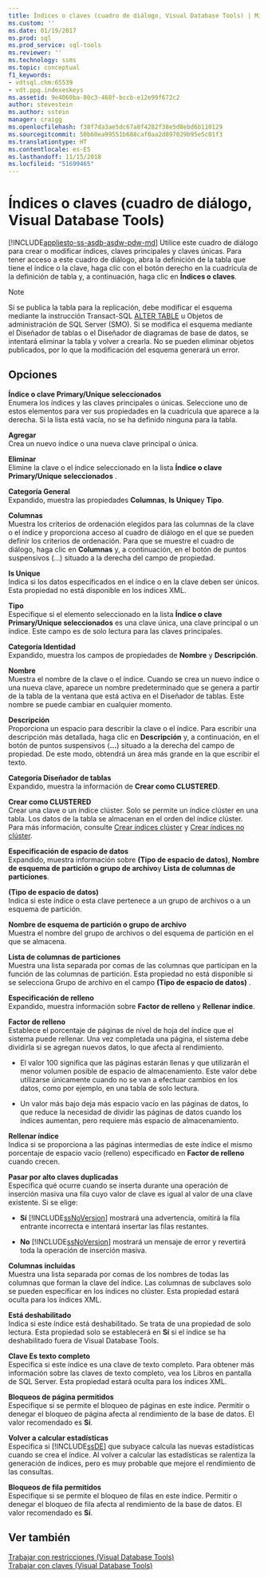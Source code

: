 ```yaml
---
title: Índices o claves (cuadro de diálogo, Visual Database Tools) | Microsoft Docs
ms.custom: ''
ms.date: 01/19/2017
ms.prod: sql
ms.prod_service: sql-tools
ms.reviewer: ''
ms.technology: ssms
ms.topic: conceptual
f1_keywords:
- vdtsql.chm:65539
- vdt.ppg.indexeskeys
ms.assetid: 9e4060ba-80c3-468f-bccb-e12e99f672c2
author: stevestein
ms.author: sstein
manager: craigg
ms.openlocfilehash: f38f7da3ae5dc67a8f4282f38e5d8ebd6b110129
ms.sourcegitcommit: 50b60ea99551b688caf0aa2d897029b95e5c01f3
ms.translationtype: HT
ms.contentlocale: es-ES
ms.lasthandoff: 11/15/2018
ms.locfileid: "51699465"
---
```

# <a name="indexes---keys-dialog-box-visual-database-tools"></a>Índices o claves (cuadro de diálogo, Visual Database Tools)
[!INCLUDE[appliesto-ss-asdb-asdw-pdw-md](../../includes/appliesto-ss-asdb-asdw-pdw-md.md)]
Utilice este cuadro de diálogo para crear o modificar índices, claves principales y claves únicas. Para tener acceso a este cuadro de diálogo, abra la definición de la tabla que tiene el índice o la clave, haga clic con el botón derecho en la cuadrícula de la definición de tabla y, a continuación, haga clic en **Índices o claves**.  
  
> [!NOTE]  
> Si se publica la tabla para la replicación, debe modificar el esquema mediante la instrucción Transact-SQL [ALTER TABLE](../../t-sql/statements/alter-table-transact-sql.md) u Objetos de administración de SQL Server (SMO). Si se modifica el esquema mediante el Diseñador de tablas o el Diseñador de diagramas de base de datos, se intentará eliminar la tabla y volver a crearla. No se pueden eliminar objetos publicados, por lo que la modificación del esquema generará un error.  
  
## <a name="options"></a>Opciones  
**Índice o clave Primary/Unique seleccionados**  
Enumera los índices y las claves principales o únicas. Seleccione uno de estos elementos para ver sus propiedades en la cuadrícula que aparece a la derecha. Si la lista está vacía, no se ha definido ninguna para la tabla.  
  
**Agregar**  
Crea un nuevo índice o una nueva clave principal o única.  
  
**Eliminar**  
Elimine la clave o el índice seleccionado en la lista **Índice o clave Primary/Unique seleccionados** .  
  
**Categoría General**  
Expandido, muestra las propiedades **Columnas**, **Is Unique**y **Tipo**.  
  
**Columnas**  
Muestra los criterios de ordenación elegidos para las columnas de la clave o el índice y proporciona acceso al cuadro de diálogo en el que se pueden definir los criterios de ordenación. Para que se muestre el cuadro de diálogo, haga clic en **Columnas** y, a continuación, en el botón de puntos suspensivos (…) situado a la derecha del campo de propiedad.  
  
**Is Unique**  
Indica si los datos especificados en el índice o en la clave deben ser únicos. Esta propiedad no está disponible en los índices XML.  
  
**Tipo**  
Especifique si el elemento seleccionado en la lista **Índice o clave Primary/Unique seleccionados** es una clave única, una clave principal o un índice. Este campo es de solo lectura para las claves principales.  
  
**Categoría Identidad**  
Expandido, muestra los campos de propiedades de **Nombre** y **Descripción**.  
  
**Nombre**  
Muestra el nombre de la clave o el índice. Cuando se crea un nuevo índice o una nueva clave, aparece un nombre predeterminado que se genera a partir de la tabla de la ventana que está activa en el Diseñador de tablas. Este nombre se puede cambiar en cualquier momento.  
  
**Descripción**  
Proporciona un espacio para describir la clave o el índice. Para escribir una descripción más detallada, haga clic en **Descripción** y, a continuación, en el botón de puntos suspensivos (**…**) situado a la derecha del campo de propiedad. De este modo, obtendrá un área más grande en la que escribir el texto.  
  
**Categoría Diseñador de tablas**  
Expandido, muestra la información de **Crear como CLUSTERED**.  
  
**Crear como CLUSTERED**  
Crear una clave o un índice clúster. Solo se permite un índice clúster en una tabla. Los datos de la tabla se almacenan en el orden del índice clúster. Para más información, consulte [Crear índices clúster](../../relational-databases/indexes/create-clustered-indexes.md) y [Crear índices no clúster](../../relational-databases/indexes/create-nonclustered-indexes.md).  
  
**Especificación de espacio de datos**  
Expandido, muestra información sobre **(Tipo de espacio de datos)**, **Nombre de esquema de partición o grupo de archivo**y **Lista de columnas de particiones**.  
  
**(Tipo de espacio de datos)**  
Indica si este índice o esta clave pertenece a un grupo de archivos o a un esquema de partición.  
  
**Nombre de esquema de partición o grupo de archivo**  
Muestra el nombre del grupo de archivos o del esquema de partición en el que se almacena.  
  
**Lista de columnas de particiones**  
Muestra una lista separada por comas de las columnas que participan en la función de las columnas de partición. Esta propiedad no está disponible si se selecciona Grupo de archivo en el campo **(Tipo de espacio de datos)** .  
  
**Especificación de relleno**  
Expandido, muestra información sobre **Factor de relleno** y **Rellenar índice**.  
  
**Factor de relleno**  
Establece el porcentaje de páginas de nivel de hoja del índice que el sistema puede rellenar. Una vez completada una página, el sistema debe dividirla si se agregan nuevos datos, lo que afecta al rendimiento.  
  
-   El valor 100 significa que las páginas estarán llenas y que utilizarán el menor volumen posible de espacio de almacenamiento. Este valor debe utilizarse únicamente cuando no se van a efectuar cambios en los datos, como por ejemplo, en una tabla de solo lectura.  
  
-   Un valor más bajo deja más espacio vacío en las páginas de datos, lo que reduce la necesidad de dividir las páginas de datos cuando los índices aumentan, pero requiere más espacio de almacenamiento.  
  
**Rellenar índice**  
Indica si se proporciona a las páginas intermedias de este índice el mismo porcentaje de espacio vacío (relleno) especificado en **Factor de relleno** cuando crecen.  
  
**Pasar por alto claves duplicadas**  
Especifica qué ocurre cuando se inserta durante una operación de inserción masiva una fila cuyo valor de clave es igual al valor de una clave existente. Si se elige:  
  
-   **Sí** [!INCLUDE[ssNoVersion](../../includes/ssnoversion-md.md)] mostrará una advertencia, omitirá la fila entrante incorrecta e intentará insertar las filas restantes.  
  
-   **No** [!INCLUDE[ssNoVersion](../../includes/ssnoversion-md.md)] mostrará un mensaje de error y revertirá toda la operación de inserción masiva.  
  
**Columnas incluidas**  
Muestra una lista separada por comas de los nombres de todas las columnas que forman la clave del índice. Las columnas de subclaves solo se pueden especificar en los índices no clúster. Esta propiedad estará oculta para los índices XML.  
  
**Está deshabilitado**  
Indica si este índice está deshabilitado. Se trata de una propiedad de solo lectura. Esta propiedad solo se establecerá en **Sí** si el índice se ha deshabilitado fuera de Visual Database Tools.  
  
**Clave Es texto completo**  
Especifica si este índice es una clave de texto completo. Para obtener más información sobre las claves de texto completo, vea los Libros en pantalla de SQL Server. Esta propiedad estará oculta para los índices XML.  
  
**Bloqueos de página permitidos**  
Especifique si se permite el bloqueo de páginas en este índice. Permitir o denegar el bloqueo de página afecta al rendimiento de la base de datos. El valor recomendado es **Sí**.  
  
**Volver a calcular estadísticas**  
Especifica si [!INCLUDE[ssDE](../../includes/ssde_md.md)] que subyace calcula las nuevas estadísticas cuando se crea el índice. Al volver a calcular las estadísticas se ralentiza la generación de índices, pero es muy probable que mejore el rendimiento de las consultas.  
  
**Bloqueos de fila permitidos**  
Especifique si se permite el bloqueo de filas en este índice. Permitir o denegar el bloqueo de fila afecta al rendimiento de la base de datos. El valor recomendado es **Sí**.  
  
## <a name="see-also"></a>Ver también  
[Trabajar con restricciones (Visual Database Tools)](https://msdn.microsoft.com/637098af-2567-48f8-90f4-b41df059833e)  
[Trabajar con claves (Visual Database Tools)](https://msdn.microsoft.com/31fbcc9f-2dc5-4bf9-aa50-ed70ec7b5bcd)  
  
